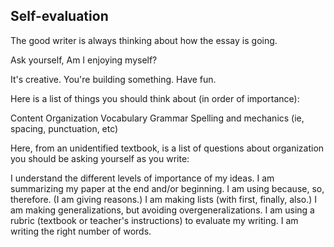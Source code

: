## Self-evaluation

The good writer is always thinking about how the essay is going.

Ask yourself, Am I enjoying myself?

It's creative. You're building something. Have fun.

Here is a list of things you should think about (in order of importance):

 Content
 Organization
 Vocabulary
 Grammar
 Spelling and mechanics (ie, spacing, punctuation, etc)

Here, from an unidentified textbook, is a list of questions about organization you should be asking yourself as you write:

 I understand the different levels of importance of my ideas.
 I am summarizing my paper at the end and/or beginning.
 I am using because, so, therefore. (I am giving reasons.)
 I am making lists (with first, finally, also.)
 I am making generalizations, but avoiding overgeneralizations.
 I am using a rubric (textbook or teacher's instructions) to evaluate my writing.
 I am writing the right number of words.
